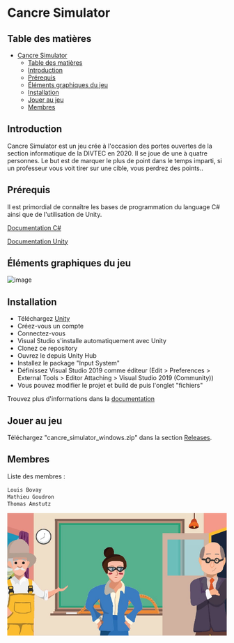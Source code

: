 # Cancre Simulator

## Table des matières
- [Cancre Simulator](#cancre-simulator)
  - [Table des matières](#table-des-matières)
  - [Introduction](#introduction)
  - [Prérequis](#prérequis)
  - [Éléments graphiques du jeu](#éléments-graphiques-du-jeu)
  - [Installation](#installation)
  - [Jouer au jeu](#jouer-au-jeu)
  - [Membres](#membres)

## Introduction

Cancre Simulator est un jeu crée à l'occasion des portes ouvertes de la section informatique de la DIVTEC en 2020. Il se joue de une à quatre personnes. Le but est de marquer le plus de point dans le temps imparti, si un professeur vous voit tirer sur une cible, vous perdrez des points..

## Prérequis
Il est primordial de connaître les bases de programmation du language C# ainsi que de l'utilisation de Unity.

[Documentation C#](https://docs.microsoft.com/en-us/dotnet/csharp/)

[Documentation Unity](https://docs.unity3d.com/Manual/index.html)

## Éléments graphiques du jeu
![image](Docs/src/Présentation_props.png)

## Installation

* Téléchargez [Unity](https://unity.com/fr)
* Créez-vous un compte
* Connectez-vous
* Visual Studio s'installe automatiquement avec Unity
* Clonez ce repository
* Ouvrez le depuis Unity Hub
* Installez le package "Input System"
* Définissez Visual Studio 2019 comme éditeur (Edit > Preferences > External Tools > Editor Attaching > Visual Studio 2019 (Community))
* Vous pouvez modifier le projet et build de puis l'onglet "fichiers"

Trouvez plus d'informations dans la [documentation](https://github.com/divtec-cejef/2020-JCO-CancreSimulator/blob/master/Docs/pdf/PO%202020%20CANCRE_SIMULATOR%20Rapport%20de%20travail.pdf)

## Jouer au jeu

Téléchargez "cancre_simulator_windows.zip" dans la section [Releases](https://github.com/divtec-cejef/2020-JCO-CancreSimulator/releases).

## Membres

Liste des membres :

```
Louis Bovay
Mathieu Goudron
Thomas Amstutz
```

![image](Assets/Sprites/cancre_simulator.jpeg)
